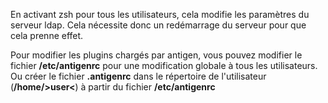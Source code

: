 En activant zsh pour tous les utilisateurs, cela modifie les paramètres du serveur ldap.
Cela nécessite donc un redémarrage du serveur pour que cela prenne effet.

Pour modifier les plugins chargés par antigen, vous pouvez modifier le fichier **/etc/antigenrc** pour une modification globale à tous les utilisateurs.
Ou créer le fichier **.antigenrc** dans le répertoire de l'utilisateur (**/home/&gt;user&lt;**) à partir du fichier **/etc/antigenrc**